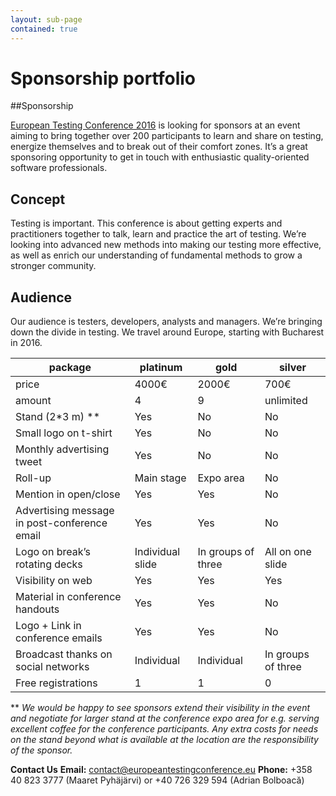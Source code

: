 ```yaml
---
layout: sub-page
contained: true
---
```


# <span class='text-center'>Sponsorship portfolio</span>

##Sponsorship

[European Testing Conference 2016](www.europeantestingconference.eu) is looking for sponsors at an event aiming to bring together over 200 participants to learn and share on testing, energize themselves and to break out of their comfort zones. It’s a great sponsoring opportunity to get in touch with enthusiastic quality-oriented software professionals.

## Concept
Testing is important. This conference is about getting experts and practitioners together to talk, learn and practice the art of testing. We’re looking into advanced new methods into making our testing more effective, as well as enrich our understanding of fundamental methods to grow a stronger community.

## Audience
Our audience is testers, developers, analysts and managers. We’re bringing down the divide in testing. We travel around Europe, starting with Bucharest in 2016.

|  package | platinum   | gold   | silver   | 
|----------|------------|--------|----------|
| price   | 4000€  | 2000€  | 700€  |
| amount | 4 | 9 | unlimited |
| Stand (2*3 m) ** | Yes | No | No |
| Small logo on t-shirt | Yes | No | No |
| Monthly advertising tweet | Yes | No | No |
| Roll-up | Main stage | Expo area | No |
| Mention in open/close | Yes | Yes | No |
| Advertising message in post-conference email | Yes | Yes | No |
| Logo on break’s rotating decks | Individual slide | In groups of three | All on one slide |
| Visibility on web | Yes | Yes | Yes |
| Material in conference handouts | Yes | Yes | No |
| Logo + Link in conference emails | Yes | Yes | No |
| Broadcast thanks on social networks | Individual | Individual | In groups of three |
| Free registrations | 1 | 1 | 0 |

** *We would be happy to see sponsors extend their visibility in the event and negotiate for larger stand at the conference expo area for e.g. serving excellent coffee for the conference participants.*
*Any extra costs for needs on the stand beyond what is available at the location are the responsibility of the sponsor.*

**Contact Us**
**Email:** [contact@europeantestingconference.eu](mailto:contact@europeantestingconference.eu)
**Phone:**  +358 40 823 3777 (Maaret Pyhäjärvi) or +40 726 329 594 (Adrian Bolboacă)
